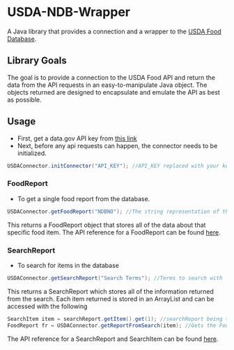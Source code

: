 # USDA-NDB-Wrapper
A Java library that provides a connection and a wrapper to the [USDA Food Database](https://ndb.nal.usda.gov/ndb/doc/index).

## Library Goals
The goal is to provide a connection to the USDA Food API and return the data from the API requests in an easy-to-manipulate Java object. The objects returned are designed to encapsulate and emulate the API as best as possible.

## Usage
- First, get a data.gov API key from [this link](https://api.data.gov/signup/)
- Next, before any api requests can happen, the connector needs to be initialized.
```Java
USDAConnector.initConnector("API_KEY"); //API_KEY replaced with your key
```
### FoodReport
- To get a single food report from the database.
```Java
USDAConnector.getFoodReport("NDBNO"); //The string representation of the unique food id or ndbno
```
This returns a FoodReport object that stores all of the data about that specific food item. The API reference for a FoodReport can be found [here](https://ndb.nal.usda.gov/ndb/doc/apilist/API-FOOD-REPORTV2.md).

### SearchReport
- To search for items in the database
```Java
USDAConnector.getSearchReport("Search Terms"); //Terms to search with
```
This returns a SearchReport which stores all of the information returned from the search. Each item returned is stored in an ArrayList and can be accessed with the following
```Java
SearchItem item = searchReport.getItem().get(1); //searchReport being the report returned and the value in get being the index/offset of the item in the array.
FoodReport fr = USDAConnector.getReportFromSearch(item); //Gets the FoodReport on the food referenced by the SearchItem
```
The API reference for a SearchReport and SearchItem can be found [here](https://ndb.nal.usda.gov/ndb/doc/apilist/API-SEARCH.md).
